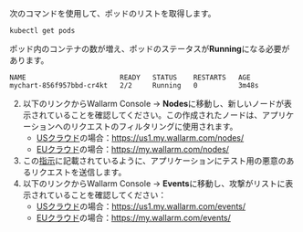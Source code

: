 次のコマンドを使用して、ポッドのリストを取得します。

```
kubectl get pods
```

ポッド内のコンテナの数が増え、ポッドのステータスが**Running**になる必要があります。

```
NAME                       READY   STATUS    RESTARTS   AGE
mychart-856f957bbd-cr4kt   2/2     Running   0          3m48s
```

2. 以下のリンクからWallarm Console → **Nodes**に移動し、新しいノードが表示されていることを確認してください。この作成されたノードは、アプリケーションへのリクエストのフィルタリングに使用されます。
    * [USクラウド](../../../about-wallarm/overview.ja.md#us-cloud)の場合：https://us1.my.wallarm.com/nodes/
    * [EUクラウド](../../../about-wallarm/overview.ja.md#eu-cloud)の場合：https://my.wallarm.com/nodes/
3. この[指示](../../../admin-en/installation-check-operation-en.ja.md#2-run-a-test-attack)に記載されているように、アプリケーションにテスト用の悪意のあるリクエストを送信します。
4. 以下のリンクからWallarm Console → **Events**に移動し、攻撃がリストに表示されていることを確認してください：
    * [USクラウド](../../../about-wallarm/overview.ja.md#us-cloud)の場合：https://us1.my.wallarm.com/events/
    * [EUクラウド](../../../about-wallarm/overview.ja.md#eu-cloud)の場合：https://my.wallarm.com/events/